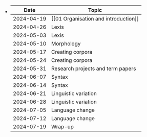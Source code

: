 - | Date       | Topic                             |
  |------------|-----------------------------------|
  | 2024-04-19 | [[01 Organisation and introduction]]  |
  | 2024-04-26 | Lexis                             |
  | 2024-05-03 | Lexis                             |
  | 2024-05-10 | Morphology                        |
  | 2024-05-17 | Creating corpora                  |
  | 2024-05-24 | Creating corpora                  |
  | 2024-05-31 | Research projects and term papers |
  | 2024-06-07 | Syntax                            |
  | 2024-06-14 | Syntax                            |
  | 2024-06-21 | Linguistic variation              |
  | 2024-06-28 | Linguistic variation              |
  | 2024-07-05 | Language change                   |
  | 2024-07-12 | Language change                   |
  | 2024-07-19 | Wrap-up                           |